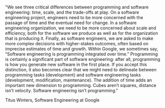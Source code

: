 <p> "We see three critical differences between programming and software engineering: time, scale, and the trade-offs at play. On a software engineering project, 
  engineers need to be more concerned with the passage of time and the eventual need for change. In a software engineering organization, 
  we need to be more concerned about scale and efficiency, both for the software we produce as well as for the organization that is 
  producing it. Finally, as software engineers, we are asked to make more complex decisions with higher-stakes outcomes, often based 
  on imprecise estimates of time and growth. Within Google, we sometimes say, “Software engineering is programming integrated over time.” 
  Programming is certainly a significant part of software engineering: after all, programming is how you generate new software in the first place. 
  If you accept this distinction, it also becomes clear that we might need to delineate between programming tasks (development) and software engineering 
  tasks (development, modification, maintenance). The addition of time adds an important new dimension to programming. Cubes aren’t squares, distance isn’t velocity. 
  Software engineering isn’t programming." </p>

<p> Titus Winters, Software Engineering at Google </p>
